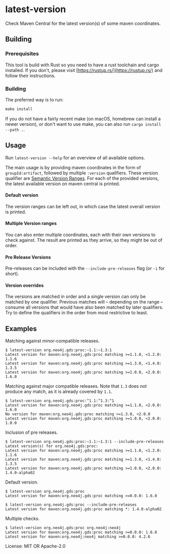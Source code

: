 # latest-version

Check Maven Central for the latest version(s) of some maven coordinates.

## Building

### Prerequisites

This tool is build with Rust so you need to have a rust toolchain and cargo installed.
If you don't, please visit [https://rustup.rs/](https://rustup.rs/) and follow their instructions.

### Building

The preferred way is to run:

```rust
make install
```
If you do not have a fairly recent make (on macOS, homebrew can install a newer version),
or don't want to use make, you can also run `cargo install --path .`.

## Usage

Run `latest-version --help` for an overview of all available options.

The main usage is by providing maven coordinates in the form of `groupId:artifact`, followed by multiple `:version` qualifiers.
These version qualifier are [Semantic Version Ranges](https://www.npmjs.com/package/semver#advanced-range-syntax).
For each of the provided versions, the latest available version on maven central is printed.

#### Default version

The version ranges can be left out, in which case the latest overall version is printed.

#### Multiple Version ranges

You can also enter multiple coordinates, each with their own versions to check against.
The result are printed as they arrive, so they might be out of order.

#### Pre Release Versions

Pre-releases can be included with the `--include-pre-releases` flag (or `-i` for short).

#### Version overrides

The versions are matched in order and a single version can only be matched by one qualifier.
Previous matches will – depending on the range – consume all versions that would have also been matched by later qualifiers.
Try to define the qualifiers in the order from most restrictive to least.

## Examples

Matching against minor-compatible releases.

    $ latest-version org.neo4j.gds:proc:~1.1:~1.3:1
    Latest version for maven:org.neo4j.gds:proc matching >=1.1.0, <1.2.0: 1.1.6
    Latest version for maven:org.neo4j.gds:proc matching >=1.3.0, <1.4.0: 1.3.5
    Latest version for maven:org.neo4j.gds:proc matching >=1.0.0, <2.0.0: 1.6.0


Matching against major compatible releases. Note that `1.3` does not produce any match, as it is already covered by `1.1`.

    $ latest-version org.neo4j.gds:proc:^1.1:^1.3:^1
    Latest version for maven:org.neo4j.gds:proc matching >=1.1.0, <2.0.0: 1.6.0
    No version for maven:org.neo4j.gds:proc matching >=1.3.0, <2.0.0
    Latest version for maven:org.neo4j.gds:proc matching >=1.0.0, <2.0.0: 1.0.0


Inclusion of pre releases.

    $ latest-version org.neo4j.gds:proc:~1.1:~1.3:1 --include-pre-releases
    Latest version(s) for org.neo4j.gds:proc:
    Latest version for maven:org.neo4j.gds:proc matching >=1.1.0, <1.2.0: 1.1.6
    Latest version for maven:org.neo4j.gds:proc matching >=1.3.0, <1.4.0: 1.3.5
    Latest version for maven:org.neo4j.gds:proc matching >=1.0.0, <2.0.0: 1.4.0-alpha02


Default version.

    $ latest-version org.neo4j.gds:proc
    Latest version for maven:org.neo4j.gds:proc matching >=0.0.0: 1.6.0

    $ latest-version org.neo4j.gds:proc --include-pre-releases
    Latest version for maven:org.neo4j.gds:proc matching *: 1.4.0-alpha02


Multiple checks.

    $ latest-version org.neo4j.gds:proc org.neo4j:neo4j
    Latest version for maven:org.neo4j.gds:proc matching >=0.0.0: 1.6.0
    Latest version for maven:org.neo4j:neo4j matching >=0.0.0: 4.2.6


License: MIT OR Apache-2.0
